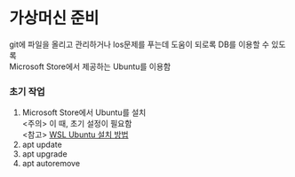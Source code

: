 # 가상머신 준비
git에 파일을 올리고 관리하거나 los문제를 푸는데 도움이 되로록 DB를 이용할 수 있도록<br>
Microsoft Store에서 제공하는 Ubuntu를 이용함

### 초기 작업
1. Microsoft Store에서 Ubuntu를 설치<br><주의> 이 때, 초기 설정이 필요함<br>
<참고> [WSL Ubuntu 설치 방법](https://memory.today/dev/25)
2. apt update
3. apt upgrade
4. apt autoremove
